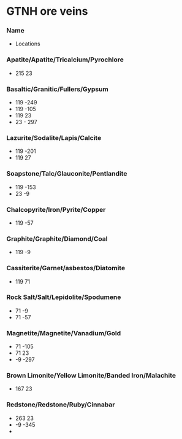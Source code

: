 # GTNH ore veins 

### Name
* Locations

### Apatite/Apatite/Tricalcium/Pyrochlore
* 215 23

### Basaltic/Granitic/Fullers/Gypsum
* 119 -249
* 119 -105
* 119   23
* 23 - 297

### Lazurite/Sodalite/Lapis/Calcite
* 119 -201
* 119 27

### Soapstone/Talc/Glauconite/Pentlandite
* 119 -153
* 23   -9

### Chalcopyrite/Iron/Pyrite/Copper
* 119 -57

### Graphite/Graphite/Diamond/Coal
* 119  -9

### Cassiterite/Garnet/asbestos/Diatomite
* 119  71

### Rock Salt/Salt/Lepidolite/Spodumene
* 71   -9
* 71  -57

### Magnetite/Magnetite/Vanadium/Gold
* 71 -105
* 71 23
* -9 -297  

### Brown Limonite/Yellow Limonite/Banded Iron/Malachite
* 167 23

### Redstone/Redstone/Ruby/Cinnabar
* 263 23
* -9 -345
* 
 
